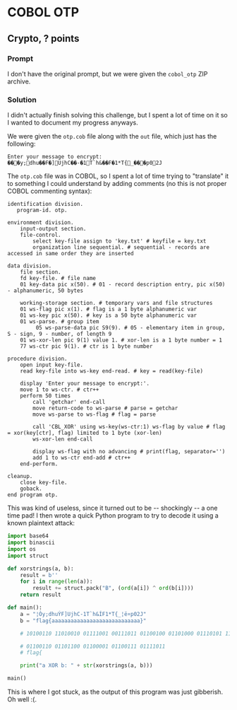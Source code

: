 # COBOL OTP
## Crypto, ? points

### Prompt

I don't have the original prompt, but we were given the `cobol_otp` ZIP archive.

### Solution

I didn't actually finish solving this challenge, but I spent a lot of time on it so I wanted to document my progress anyways.

We were given the `otp.cob` file along with the `out` file, which just has the following:
```
Enter your message to encrypt:
���y;dhu��F�]UjhC��-�1T`h&��F�1*T{_���p02J
```

The `otp.cob` file was in COBOL, so I spent a lot of time trying to "translate" it to something I could understand by adding comments (no this is not proper COBOL commenting syntax):

```
identification division.
   program-id. otp.

environment division.
    input-output section.
    file-control.
        select key-file assign to 'key.txt' # keyfile = key.txt
        organization line sequential. # sequential - records are accessed in same order they are inserted

data division.
    file section.
    fd key-file. # file name
    01 key-data pic x(50). # 01 - record description entry, pic x(50) - alphanumeric, 50 bytes

    working-storage section. # temporary vars and file structures
    01 ws-flag pic x(1). # flag is a 1 byte alphanumeric var
    01 ws-key pic x(50). # key is a 50 byte alphanumeric var
    01 ws-parse. # group item
         05 ws-parse-data pic S9(9). # 05 - elementary item in group, S - sign, 9 - number, of length 9
    01 ws-xor-len pic 9(1) value 1. # xor-len is a 1 byte number = 1
    77 ws-ctr pic 9(1). # ctr is 1 byte number

procedure division.
    open input key-file.
    read key-file into ws-key end-read. # key = read(key-file)

    display 'Enter your message to encrypt:'.
    move 1 to ws-ctr. # ctr++
    perform 50 times
        call 'getchar' end-call
        move return-code to ws-parse # parse = getchar
        move ws-parse to ws-flag # flag = parse

        call 'CBL_XOR' using ws-key(ws-ctr:1) ws-flag by value # flag = xor(key[ctr], flag) limited to 1 byte (xor-len)
        ws-xor-len end-call

        display ws-flag with no advancing # print(flag, separator='')
        add 1 to ws-ctr end-add # ctr++
    end-perform.

cleanup.
    close key-file.
    goback.
end program otp.
```

This was kind of useless, since it turned out to be -- shockingly -- a one time pad! I then wrote a quick Python program to try to decode it using a known plaintext attack:

```python
import base64
import binascii
import os
import struct

def xorstrings(a, b):
    result = b''
    for i in range(len(a)):
        result += struct.pack("B", (ord(a[i]) ^ ord(b[i])))
    return result

def main():
    a = "¦Òy;dhuÝF]UjhC-1T`h&ÍF1*T{_¦ë¤p02J"
    b = "flag{aaaaaaaaaaaaaaaaaaaaaaaaaaaa}"

    # 10100110 11010010 01111001 00111011 01100100 01101000 01110101 11011101 01000110 01011101 01010101 01101010 01101000 01000011 00101101 00110001 01010100 01100000 01101000 00100110 11001101 01000110 00110001 00101010 01010100 01111011 01011111 10100110 11101011 10100100 01110000 00110000 00110010 01001010

    # 01100110 01101100 01100001 01100111 01111011
    # flag{

    print("a XOR b: " + str(xorstrings(a, b)))

main()
```
This is where I got stuck, as the output of this program was just gibberish. Oh well :(.
